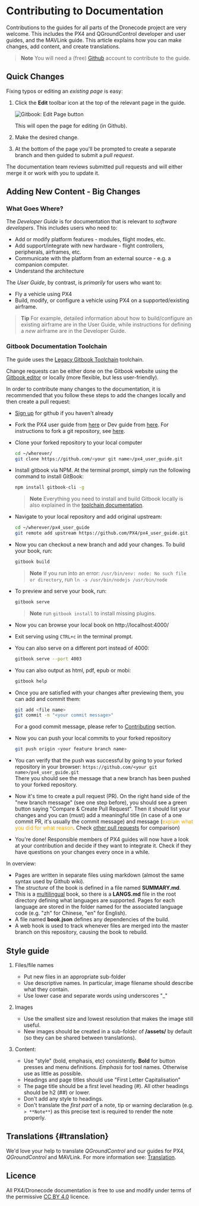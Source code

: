 # Contributing to Documentation

Contributions to the guides for all parts of the Dronecode project are very welcome. 
This includes the PX4 and QGroundControl developer and user guides, and the MAVLink guide. 
This article explains how you can make changes, add content, and create translations.

> **Note** You will need a (free) [Github](http://github.com) account to contribute to the guide.

## Quick Changes

Fixing typos or editing an *existing page* is easy:
1. Click the **Edit** toolbar icon at the top of the relevant page in the guide.

   ![Gitbook: Edit Page button](../../assets/gitbook/gitbook_toolbar_icon_edit.png)
   
   This will open the page for editing (in Github).
1. Make the desired change.
1. At the bottom of the page you'll be prompted to create a separate branch and then 
   guided to submit a *pull request*.
   
The documentation team reviews submitted pull requests and will either merge
it or work with you to update it.

## Adding New Content - Big Changes

### What Goes Where?

The *Developer Guide* is for documentation that is relevant to *software developers*.
This includes users who need to: 
* Add or modify platform features - modules, flight modes, etc.
* Add support/integrate with new hardware - flight controllers, peripherals, airframes, etc.
* Communicate with the platform from an external source - e.g. a companion computer.
* Understand the architecture

The *User Guide*, by contrast, is *primarily* for users who want to:
* Fly a vehicle using PX4
* Build, modify, or configure a vehicle using PX4 on a supported/existing airframe.

> **Tip** For example, detailed information about how to build/configure an existing airframe are in the User Guide, 
> while instructions for defining a *new* airframe are in the Developer Guide.


### Gitbook Documentation Toolchain

The guide uses the [Legacy Gitbook Toolchain](https://legacy.gitbook.com/) toolchain.

Change requests can be either done on the Gitbook website using the [Gitbook editor](https://gitbookio.gitbooks.io/documentation/content/editor/index.html) or locally (more flexible, but less user-friendly). 

In order to contribute many changes to the documentation, it is recommended that you follow these steps to add the changes locally and then create a pull request:

* [Sign up](https://github.com/join) for github if you haven't already
* Fork the PX4 user guide from [here](https://github.com/PX4/px4_user_guide) or Dev guide from [here](https://github.com/PX4/Devguide). For instructions to fork a git repository, see [here](https://help.github.com/articles/fork-a-repo/#fork-an-example-repository).
* Clone your forked repository to your local computer<br>
  ```sh
  cd ~/wherever/
  git clone https://github.com/<your git name>/px4_user_guide.git
  ```
* Install gitbook via NPM. At the terminal prompt, simply run the following command to install GitBook:
  ```sh
  npm install gitbook-cli -g
  ```
  > **Note** Everything you need to install and build Gitbook locally is also explained in the [toolchain documentation](https://github.com/GitbookIO/gitbook/blob/master/docs/setup.md). 

* Navigate to your local repository and add original upstream:
  ```sh
  cd ~/wherever/px4_user_guide
  git remote add upstream https://github.com/PX4/px4_user_guide.git
  ```
* Now you can checkout a new branch and add your changes. To build your book, run:
  ```sh
  gitbook build
  ```
  > **Note** If you run into an error: `/usr/bin/env: node: No such file or directory`, run `ln -s /usr/bin/nodejs /usr/bin/node`

* To preview and serve your book, run:
  ```sh
  gitbook serve
  ```
  > **Note** run `gitbook install` to install missing plugins.

* Now you can browse your local book on http://localhost:4000/
* Exit serving using `CTRL+c` in the terminal prompt.

* You can also serve on a different port instead of 4000:
  ```sh
  gitbook serve --port 4003
  ```
* You can also output as html, pdf, epub or mobi:
  ```sh
  gitbook help
  ```
* Once you are satisfied with your changes after previewing them, you can add and commit them:
  ```sh
  git add <file name>
  git commit -m "<your commit message>"
  ```
  For a good commit message, please refer to [Contributing](../contribute/README.md) section.

* Now you can push your local commits to your forked repository
  ```sh
  git push origin <your feature branch name>
  ```
* You can verify that the push was successful by going to your forked repository in your browser: ```https://github.com/<your git name>/px4_user_guide.git```<br>
  There you should see the message that a new branch has been pushed to your forked repository.
* Now it's time to create a pull request (PR). On the right hand side of the "new branch message" (see one step before), you should see a green button saying "Compare & Create Pull Request". Then it should list your changes and you can (must) add a meaningful title (in case of a one commit PR, it's usually the commit message) and message (<span style="color:orange">explain what you did for what reason</span>. Check [other pull requests](https://github.com/PX4/px4_user_guide/pulls) for comparison)
* You're done! Responsible members of PX4 guides will now have a look at your contribution and decide if they want to integrate it. Check if they have questions on your changes every once in a while.

In overview:

* Pages are written in separate files using markdown \(almost the same syntax used by Github wiki\). 
* The _structure_ of the book is defined in a file named **SUMMARY.md**.
* This is a [multilingual](https://github.com/GitbookIO/gitbook/blob/master/docs/languages.md) book, 
  so there is a **LANGS.md** file in the root directory defining what languages are supported. 
  Pages for each language are stored in the folder named for the associated language code \(e.g. "zh" for Chinese, "en" for English\). 
* A file named **book.json** defines any dependencies of the build.
* A web hook is used to track whenever files are merged into the master branch on this repository, causing the book to rebuild.



## Style guide

1. Files/file names

   * Put new files in an appropriate sub-folder
   * Use descriptive names. In particular, image filename should describe what they contain.
   * Use lower case and separate words using underscores "\_"

2. Images

   * Use the smallest size and lowest resolution that makes the image still useful.
   * New images should be created in a sub-folder of **/assets/** by default 
     (so they can be shared between translations).

3. Content:

   * Use "style" \(bold, emphasis, etc\) consistently. **Bold** for button presses and menu definitions. 
     _Emphasis_ for tool names. Otherwise use as little as possible.
   * Headings and page titles should use "First Letter Capitalisation"
   * The page title should be a first level heading \(\#\). All other headings should be h2 \(\#\#\) or lower.
   * Don't add any style to headings.
   * Don't translate the *first part* of a note, tip or warning declaration (e.g. `> **Note**`) 
     as this precise text is required to render the note properly.

## Translations {#translation}

We'd love your help to translate *QGroundControl* and our guides for PX4, *QGroundControl* and MAVLink.
For more information see: [Translation](../contribute/translation.md).

## Licence

All PX4/Dronecode documentation is free to use and modify under terms of the permissive 
[CC BY 4.0](https://creativecommons.org/licenses/by/4.0/) licence.
